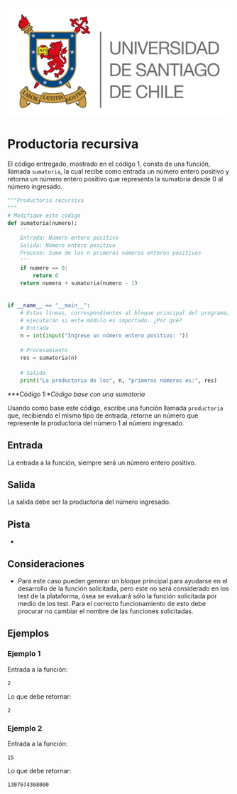 ![logo](./assets/logo_usach.png)

# Productoria recursiva

El código entregado, mostrado en el código 1, consta de una función, llamada `sumatoria`, la cual recibe como entrada un número entero positivo y retorna un número entero positivo que representa la sumatoria desde 0 al número ingresado.

```python
"""Productoria recursiva
"""
# Modifique este código
def sumatoria(numero):
    '''
    Entrada: Número entero positivo
    Salida: Número entero positivo
    Proceso: Suma de los n primeros números enteros positivos
    '''
    if numero == 0:
        return 0
    return numero + sumatoria(numero - 1)


if __name__ == "__main__":
    # Estas líneas, correspondientes al bloque principal del programa, no se
    # ejecutarán si este módulo es importado. ¿Por qué?
    # Entrada
    n = int(input("Ingrese un número entero positivo: "))

    # Procesamiento
    res = sumatoria(n)

    # Salida
    print("La productoria de los", n, "primeros números es:", res)
```
***Código 1:**Código base con una sumatoria*

Usando como base este código, escribe una función llamada `productoria` que, recibiendo el mismo tipo de entrada, retorne un número que represente la productoria del número 1 al número ingresado.

## Entrada

La entrada a la función, siempre será un número entero positivo.

## Salida

La salida debe ser la productoria del número ingresado.

## Pista

* 

## Consideraciones 
* Para este caso pueden generar un bloque principal para ayudarse en el desarrollo de la función solicitada, pero este no será considerado en los test de la plataforma, ósea se evaluará sólo la función solicitada por medio de los test. Para el correcto funcionamiento de esto debe procurar no cambiar el nombre de las funciones solicitadas.

## Ejemplos 

### Ejemplo 1

Entrada a la función:
```
2
```
Lo que debe retornar:
```
2
```

### Ejemplo 2

Entrada a la función:
```
15
```
Lo que debe retornar:
```
1307674368000
```